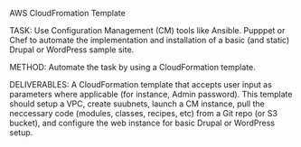 AWS CloudFromation Template

TASK:
Use Configuration Management (CM) tools like Ansible. Pupppet or Chef to automate the implementation and installation of a basic (and static) Drupal or WordPress sample site.

METHOD:
Automate the task by using a CloudFormation template.

DELIVERABLES:
A CloudFormation template that accepts user input as parameters where applicable (for instance, Admin password). This template should setup a VPC, create suubnets, launch a CM instance, pull the neccessary code (modules, classes, recipes, etc) from a Git repo (or S3 bucket), and configure the web instance for basic Drupal or WordPress setup.
